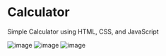 # Calculator 

Simple Calculator using HTML, CSS, and JavaScript

![image](https://1drv.ms/i/s!AmEvezL-Bt67gW-KvtCIWneD-u8_?e=doTDm1)
![image](https://1drv.ms/i/s!AmEvezL-Bt67gXDYCiqqxwUMsIbO?e=iyeRSB)
![image](https://1drv.ms/i/s!AmEvezL-Bt67gXGg4hDlKxAq1t5J?e=zlWqdo)
